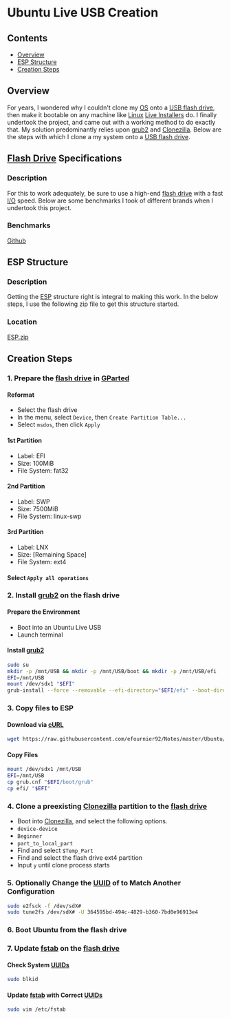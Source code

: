 # Ubuntu Live USB Creation

## Contents
- [Overview](#overview)
- [ESP Structure](#esp-structure)
- [Creation Steps](#migrating-to-a-larger-partition)

## Overview
For years, I wondered why I couldn't clone my [OS](https://en.wikipedia.org/wiki/Operating_system) onto a [USB flash drive](https://en.wikipedia.org/wiki/USB_flash_drive), then make it bootable on any machine like [Linux](https://www.linux.org/) [Live Installers](https://ubuntu.com/download/desktop) do. I finally undertook the project, and came out with a working method to do exactly that. My solution predominantly relies upon [grub2](https://www.gnu.org/software/grub/manual/grub/grub.html) and [Clonezilla](https://www.clonezilla.org/). Below are the steps with which I clone a my system onto a [USB flash drive](https://en.wikipedia.org/wiki/USB_flash_drive).

## [Flash Drive](https://en.wikipedia.org/wiki/USB_flash_drive) Specifications

### Description
For this to work adequately, be sure to use a high-end [flash drive](https://en.wikipedia.org/wiki/USB_flash_drive) with a fast [I/O](https://en.wikipedia.org/wiki/Input/output) speed. Below are some benchmarks I took of different brands when I undertook this project.

### Benchmarks
[Github](https://github.com/efournier92/Notes/blob/master/Linux/LiveUsb/UsbBenchmarks.md)

## ESP Structure

### Description
Getting the [ESP](https://en.wikipedia.org/wiki/ESP_system_partition) structure right is integral to making this work. In the below steps, I use the following zip file to get this structure started.

### Location
[ESP.zip](https://github.com/efournier92/Notes/blob/master/Linux/LiveUsb/ESP.zip)

## Creation Steps

### 1. Prepare the [flash drive](https://en.wikipedia.org/wiki/USB_flash_drive) in [GParted](https://gparted.org/)

#### Reformat
- Select the flash drive
- In the menu, select `Device`, then `Create Partition Table...`
- Select `msdos`, then click `Apply`

#### 1st Partition
- Label: EFI
- Size: 100MiB
- File System: fat32

#### 2nd Partition
- Label: SWP
- Size: 7500MiB
- File System: linux-swp

#### 3rd Partition
- Label: LNX
- Size: [Remaining Space]
- File System: ext4

#### Select `Apply all operations`

### 2. Install [grub2](https://www.gnu.org/software/grub/manual/grub/grub.html) on the flash drive

#### Prepare the Environment
- Boot into an Ubuntu Live USB
- Launch terminal

#### Install [grub2](https://www.gnu.org/software/grub/manual/grub/grub.html)
```bash
sudo su
mkdir -p /mnt/USB && mkdir -p /mnt/USB/boot && mkdir -p /mnt/USB/efi
EFI=/mnt/USB
mount /dev/sdx1 "$EFI"
grub-install --force --removable --efi-directory="$EFI/efi" --boot-directory=$EFI/boot" /dev/sdx
```

### 3. Copy files to ESP

#### Download via [cURL](https://curl.haxx.se/)
```bash
wget https://raw.githubusercontent.com/efournier92/Notes/master/Ubuntu/LiveUsb/ESP.zip
```

#### Copy Files
```bash
mount /dev/sdx1 /mnt/USB
EFI=/mnt/USB
cp grub.cnf "$EFI/boot/grub"
cp efi/ "$EFI"
```

### 4. Clone a preexisting [Clonezilla](https://www.clonezilla.org/) partition to the [flash drive](https://en.wikipedia.org/wiki/USB_flash_drive)
- Boot into [Clonezilla](https://www.clonezilla.org/), and select the following options.
- `device-device`
- `Beginner`
- `part_to_local_part`
- Find and select `$Temp_Part`
- Find and select the flash drive ext4 partition
- Input `y` until clone process starts

### 5. Optionally Change the [UUID](https://en.wikipedia.org/wiki/Universally_unique_identifier) of to Match Another Configuration
```bash
sudo e2fsck -f /dev/sdX#
sudo tune2fs /dev/sdX# -U 364595bd-494c-4829-b360-7bd0e96913e4
```

### 6. Boot Ubuntu from the flash drive

### 7. Update [fstab](https://en.wikipedia.org/wiki/Fstab) on the [flash drive](https://en.wikipedia.org/wiki/USB_flash_drive)

#### Check System [UUIDs](https://en.wikipedia.org/wiki/Universally_unique_identifier)
```bash
sudo blkid
```

#### Update [fstab](https://en.wikipedia.org/wiki/USB_flash_drive) with Correct [UUIDs](https://en.wikipedia.org/wiki/Universally_unique_identifier)
```bash
sudo vim /etc/fstab
```

